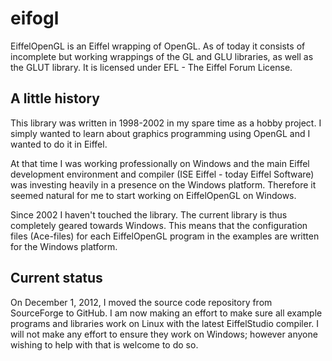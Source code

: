 eifogl
======

EiffelOpenGL is an Eiffel wrapping of OpenGL. As of today it consists of incomplete but working wrappings of the GL and GLU libraries, as well as the GLUT library. It is licensed under EFL - The Eiffel Forum License.

A little history
----------------

This library was written in 1998-2002 in my spare time as a hobby project. I simply wanted to learn about graphics programming using OpenGL and I wanted to do it in Eiffel.

At that time I was working professionally on Windows and the main Eiffel development environment and compiler (ISE Eiffel - today Eiffel Software) was investing heavily in a presence on the Windows platform. Therefore it seemed natural for me to start working on EiffelOpenGL on Windows.

Since 2002 I haven't touched the library. The current library is thus completely geared towards Windows. This means that the configuration files (Ace-files) for each EiffelOpenGL program in the examples are written for the Windows platform.

Current status
--------------

On December 1, 2012, I moved the source code repository from SourceForge to GitHub. I am now making an effort to make sure all example programs and libraries work on Linux with the latest EiffelStudio compiler. I will not make any effort to ensure they work on Windows; however anyone wishing to help with that is welcome to do so.
